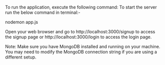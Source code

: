 To run the application, execute the following command:
To start the server run the below command in terminal:-

nodemon app.js

Open your web browser and go to http://localhost:3000/signup to access the signup page or http://localhost:3000/login to access the login page.

Note: Make sure you have MongoDB installed and running on your machine. You may need to modify the MongoDB connection string if you are using a different setup.